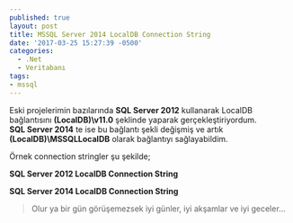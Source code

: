 ```yaml
---
published: true
layout: post
title: MSSQL Server 2014 LocalDB Connection String
date: '2017-03-25 15:27:39 -0500'
categories:
  - .Net
  - Veritabanı
tags:
- mssql
---
```

Eski projelerimin bazılarında **SQL Server 2012** kullanarak LocalDB bağlantısını **(LocalDB)\\v11.0** şeklinde yaparak gerçekleştiriyordum. **SQL Server 2014** te ise bu bağlantı şekli değişmiş ve artık **(LocalDB)\\MSSQLLocalDB** olarak bağlantıyı sağlayabildim.
<!--more-->
Örnek connection stringler şu şekilde;

**SQL Server 2012 LocalDB Connection String**

> <connectionStrings>
> <add name="DBContext" connectionString="Data Source=(LocalDB)\\v11.0;AttachDbFilename=|DataDirectory|\\Database.mdf;Integrated Security=True;" providerName="System.Data.SqlClient" />
> </connectionStrings>

**SQL Server 2014 LocalDB Connection String**

> <connectionStrings>
> <add name="DBContext" connectionString="Data Source=(LocalDB)\\MSSQLLocalDB;AttachDbFilename=|DataDirectory|\\Database.mdf;Integrated Security=True;" providerName="System.Data.SqlClient" />
> </connectionStrings>

> Olur ya bir gün görüşemezsek iyi günler, iyi akşamlar ve iyi geceler…